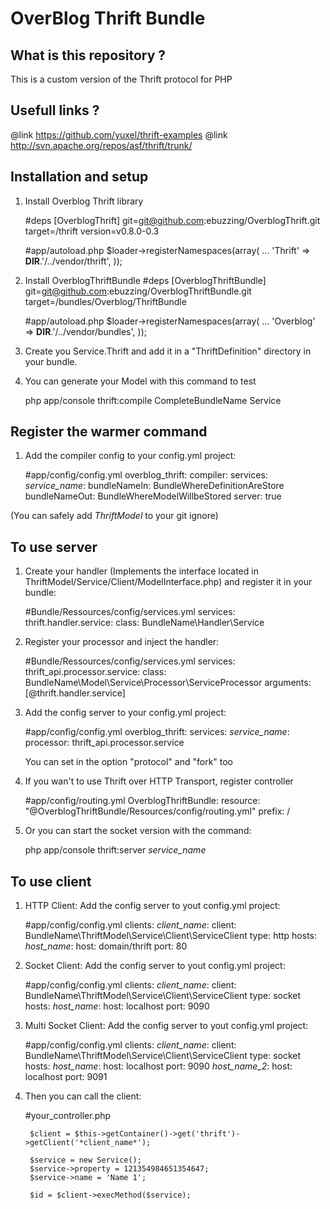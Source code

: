 # OverBlog Thrift Bundle #

What is this repository ?
----------------------

This is a custom version of the Thrift protocol for PHP

Usefull links ?
----------------------

@link https://github.com/yuxel/thrift-examples
@link http://svn.apache.org/repos/asf/thrift/trunk/

Installation and setup
----------------------

1) Install Overblog Thrift library

    #deps
        [OverblogThrift]
            git=git@github.com:ebuzzing/OverblogThrift.git
            target=/thrift
            version=v0.8.0-0.3

    #app/autoload.php
        $loader->registerNamespaces(array(
            ...
            'Thrift'           => __DIR__.'/../vendor/thrift',
        ));

2) Install OverblogThriftBundle
    #deps
        [OverblogThriftBundle]
            git=git@github.com:ebuzzing/OverblogThriftBundle.git
            target=/bundles/Overblog/ThriftBundle

    #app/autoload.php
        $loader->registerNamespaces(array(
            ...
            'Overblog'         => __DIR__.'/../vendor/bundles',
        ));

3) Create you Service.Thrift and add it in a "ThriftDefinition" directory in your bundle.

4) You can generate your Model with this command to test

    php app/console thrift:compile CompleteBundleName Service

Register the warmer command
----------------------

1) Add the compiler config to your config.yml project:

    #app/config/config.yml
        overblog_thrift:
          compiler:
            services:
              *service_name*:
                bundleNameIn: BundleWhereDefinitionAreStore
                bundleNameOut: BundleWhereModelWillbeStored
                server: true

(You can safely add *ThriftModel* to your git ignore)

To use server
----------------------

1) Create your handler (Implements the interface located in ThriftModel/Service/Client/ModelInterface.php) and register it in your bundle:

    #Bundle/Ressources/config/services.yml
        services:
          thrift.handler.service:
            class: BundleName\Handler\Service

2) Register your processor and inject the handler:

    #Bundle/Ressources/config/services.yml
        services:
          thrift_api.processor.service:
            class: BundleName\Model\Service\Processor\ServiceProcessor
            arguments: [@thrift.handler.service]

3) Add the config server to your config.yml project:

    #app/config/config.yml
        overblog_thrift:
          services:
            *service_name*:
              processor: thrift_api.processor.service

    You can set in the option "protocol" and "fork" too

4) If you wan't to use Thrift over HTTP Transport, register controller

    #app/config/routing.yml
        OverblogThriftBundle:
          resource: "@OverblogThriftBundle/Resources/config/routing.yml"
          prefix:   /

5) Or you can start the socket version with the command:

    php app/console thrift:server *service_name*

To use client
----------------------

1) HTTP Client: Add the config server to yout config.yml project:

    #app/config/config.yml
        clients:
          *client_name*:
            client: BundleName\ThriftModel\Service\Client\ServiceClient
            type: http
            hosts:
              *host_name*:
                host: domain/thrift
                port: 80

2) Socket Client: Add the config server to yout config.yml project:

    #app/config/config.yml
        clients:
          *client_name*:
            client: BundleName\ThriftModel\Service\Client\ServiceClient
            type: socket
            hosts:
              *host_name*:
                host: localhost
                port: 9090

3) Multi Socket Client: Add the config server to yout config.yml project:

    #app/config/config.yml
        clients:
          *client_name*:
            client: BundleName\ThriftModel\Service\Client\ServiceClient
            type: socket
            hosts:
              *host_name*:
                host: localhost
                port: 9090
              *host_name_2*:
                host: localhost
                port: 9091

4) Then you can call the client:

    #your_controller.php

        $client = $this->getContainer()->get('thrift')->getClient('*client_name*');

        $service = new Service();
        $service->property = 121354984651354647;
        $service->name = 'Name 1';

        $id = $client->execMethod($service);